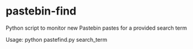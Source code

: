 pastebin-find
=============

Python script to monitor new Pastebin pastes for a provided search term

Usage: python pastefind.py search_term
